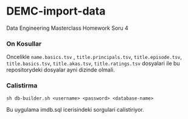 # DEMC-import-data
Data Engineering Masterclass Homework Soru 4

### On Kosullar

Oncelikle `name.basics.tsv` , `title.principals.tsv`, `title.episode.tsv`, `title.basics.tsv`, `title.akas.tsv`, `title.ratings.tsv` dosyalari ile bu repositorydeki dosyalar ayni dizinde olmali. 


### Calistirma

`sh db-builder.sh <username> <password> <database-name>` 

Bu uygulama imdb.sql icerisindeki sorgulari calistiriyor.
